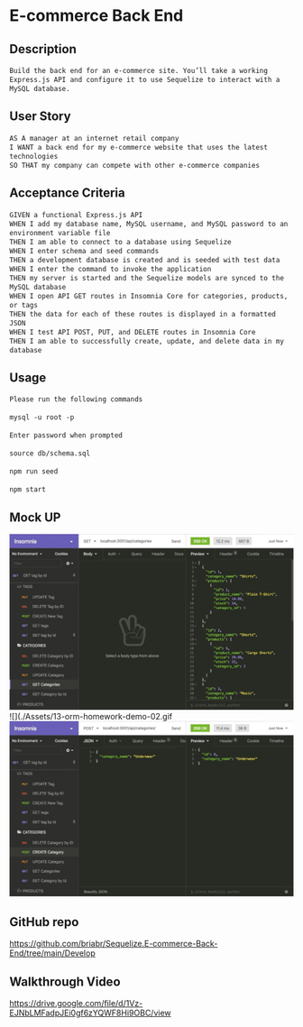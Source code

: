 # E-commerce Back End

## Description
```
Build the back end for an e-commerce site. You’ll take a working Express.js API and configure it to use Sequelize to interact with a MySQL database.
```
## User Story 
```
AS A manager at an internet retail company
I WANT a back end for my e-commerce website that uses the latest technologies
SO THAT my company can compete with other e-commerce companies
```
## Acceptance Criteria 
```
GIVEN a functional Express.js API
WHEN I add my database name, MySQL username, and MySQL password to an environment variable file
THEN I am able to connect to a database using Sequelize
WHEN I enter schema and seed commands
THEN a development database is created and is seeded with test data
WHEN I enter the command to invoke the application
THEN my server is started and the Sequelize models are synced to the MySQL database
WHEN I open API GET routes in Insomnia Core for categories, products, or tags
THEN the data for each of these routes is displayed in a formatted JSON
WHEN I test API POST, PUT, and DELETE routes in Insomnia Core
THEN I am able to successfully create, update, and delete data in my database
```
## Usage
```
Please run the following commands

mysql -u root -p

Enter password when prompted

source db/schema.sql

npm run seed

npm start
```


## Mock UP
![](./Assets/13-orm-homework-demo-01.gif)
![](./Assets/13-orm-homework-demo-02.gif
![](./Assets/13-orm-homework-demo-03.gif)


## GitHub repo
https://github.com/briabr/Sequelize.E-commerce-Back-End/tree/main/Develop

## Walkthrough Video
https://drive.google.com/file/d/1Vz-EJNbLMFadpJEi0gf6zYQWF8Hi9OBC/view



